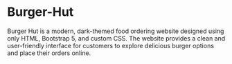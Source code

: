 # Burger-Hut
Burger Hut is a modern, dark-themed food ordering website designed using only HTML, Bootstrap 5, and custom CSS. The website provides a clean and user-friendly interface for customers to explore delicious burger options and place their orders online.
